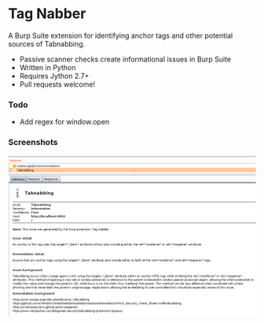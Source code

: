 # Tag Nabber

A Burp Suite extension for identifying anchor tags and other potential sources of Tabnabbing.

* Passive scanner checks create informational issues in Burp Suite
* Written in Python
* Requires Jython 2.7+
* Pull requests welcome!

### Todo

* Add regex for window.open

### Screenshots
![Example Issue](screenshots/screenshot01.png)
